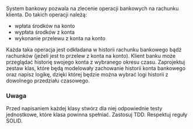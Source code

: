 System bankowy pozwala na zlecenie operacji bankowych na rachunku klienta.
Do takich operacji należą:

- wpłata środków na konto
- wypłata środków z konta
- wykonanie przelewu z konta na konto

Każda taka operacja jest odkładana w historii rachunku bankowego bądź rachunków
(jeżeli jest to przelew z konta na konto).
Klient banku może przeglądać historię swojego konta z wybranego okresu czasu.
Zaprojektuj zestaw klas, które będą modelowały zachowanie historii konta bankowego oraz napisz logikę,
dzięki której będzie można wybrać logi historii z dowolnego przedziału czasowego.

### Uwaga

Przed napisaniem każdej klasy stwórz dla niej odpowiednie testy jednostkowe, które klasa powinna spełniać. Zastosuj TDD.
Respektuj reguły SOLID.
